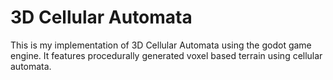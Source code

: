 # 3D Cellular Automata

This is my implementation of 3D Cellular Automata using the godot game engine. It features procedurally generated voxel based terrain using cellular automata.
